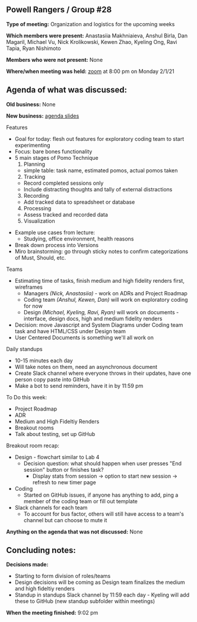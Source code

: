 ## Powell Rangers / Group #28

**Type of meeting:** Organization and logistics for the upcoming weeks 

**Which members were present:** Anastasiia Makhniaieva, Anshul Birla, Dan Magaril, Michael Vu, Nick Krolikowski, Kewen Zhao, Kyeling Ong, Ravi Tapia, Ryan Nishimoto

**Members who were not present:** None

**Where/when meeting was held:** [zoom](https://ucsd.zoom.us/j/93696118730) at 8:00 pm on Monday 2/1/21


## Agenda of what was discussed:

**Old business:** None

**New business:** [agenda slides](https://docs.google.com/presentation/d/10aJ_HnEnxsT2p2N4AwzZ_cxkwlYF7lCvvDDzbIwU7EA/edit)

Features
- Goal for today: flesh out features for exploratory coding team to start experimenting
- Focus: bare bones functionality
- 5 main stages of Pomo Technique
  1. Planning
    - simple table: task name, estimated pomos, actual pomos taken
  2. Tracking
    - Record completed sessions only
    - Include distracting thoughts and tally of external distractions
  3. Recording
    - Add tracked data to spreadsheet or database
  4. Processing
    - Assess tracked and recorded data
  5. Visualization
+ Example use cases from lecture:
  + Studying, office environment, health reasons
+ Break down process into Versions
+ Miro brainstorming: go through sticky notes to confirm categorizations of Must, Should, etc.  

Teams
+ Estimating time of tasks, finish medium and high fidelity renders first, wireframes
  + Managers *(Nick, Anastasiia)* - work on ADRs and Project Roadmap
  + Coding team *(Anshul, Kewen, Dan)* will work on exploratory coding for now
  + Design *(Michael, Kyeling, Ravi, Ryan)* will work on documents - interface, design docs, high and medium fidelity renders
+ Decision: move Javascript and System Diagrams under Coding team task and have HTML/CSS under Design team
+ User Centered Documents is something we'll all work on

Daily standups
+ 10-15 minutes each day
+ Will take notes on them, need an asynchronous document
+ Create Slack channel where everyone throws in their updates, have one person copy paste into GitHub
+ Make a bot to send reminders, have it in by 11:59 pm

To Do this week:
- Project Roadmap
- ADR
- Medium and High Fideltiy Renders
- Breakout rooms
- Talk about testing, set up GitHub

Breakout room recap:
- Design - flowchart similar to Lab 4
  - Decision question: what should happen when user presses "End session" button or finishes task?
    - Display stats from session -> option to start new session -> refresh to new timer page
- Coding
  - Started on GitHub issues, if anyone has anything to add, ping a member of the coding team or fill out template
- Slack channels for each team
  - To account for bus factor, others will still have access to a team's channel but can choose to mute it

**Anything on the agenda that was not discussed:**  None


## Concluding notes:

**Decisions made:** 
+ Starting to form division of roles/teams
+ Design decisions will be coming as Design team finalizes the medium and high fideltiy renders
+ Standup in standups Slack channel by 11:59 each day - Kyeling will add these to GitHub (new standup subfolder within meetings)

**When the meeting finished:** 9:02 pm
